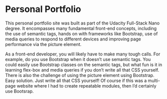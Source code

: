# Personal Portfolio

This personal portfolio site was built as part of the Udacity Full-Stack Nano degree. It encompasses many fundamental front-end concepts, including the use of semantic tags, hands on with frameworks like Bootstrap, use of media queries to respond to different devices and improving page performance via the picture element.

As a front-end developer, you will likely have to make many tough calls. For example, do you use Bootstrap when it doesn’t use semantic tags. You could easily use Bootstrap classes on the semantic tags, but what fun is it in learning flex-box and media queries if you don’t write all that CSS yourself. There is also the challenge of using the picture element using Bootstrap. Easy solution. Just write all that CSS yourself! Of course if this was a multi-page website where I had to create repeatable modules, then I’d certainly use Bootsrap.

